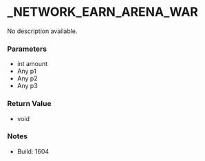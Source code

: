 # _NETWORK_EARN_ARENA_WAR

No description available.

### Parameters
* int amount
* Any p1
* Any p2
* Any p3

### Return Value
* void

### Notes
* Build: 1604


